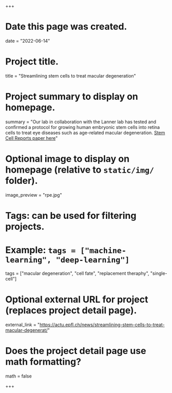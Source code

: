 +++
# Date this page was created.
date = "2022-06-14"

# Project title.
title = "Streamlining stem cells to treat macular degeneration"

# Project summary to display on homepage.
summary = "Our lab in collaboration with the Lanner lab has tested and confirmed a protocol for growing human embryonic stem cells into retina cells to treat eye diseases such as age-related macular degeneration. [Stem Cell Reports paper here](https://linkinghub.elsevier.com/retrieve/pii/S2213671122002570)"

# Optional image to display on homepage (relative to `static/img/` folder).
image_preview = "rpe.jpg"

# Tags: can be used for filtering projects.
# Example: `tags = ["machine-learning", "deep-learning"]`
tags = ["macular degeneration", "cell fate", "replacement theraphy", "single-cell"]

# Optional external URL for project (replaces project detail page).
external_link = "https://actu.epfl.ch/news/streamlining-stem-cells-to-treat-macular-degenerat/"

# Does the project detail page use math formatting?
math = false

+++

